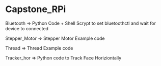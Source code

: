 # Capstone_RPi
Bluetooth => Python Code + Shell Scrypt to set bluetoothctl and wait for device to connected


Stepper_Motor => Stepper Motor Example code


Thread => Thread Example code


Tracker_hor => Python code to Track Face Horiziontally
